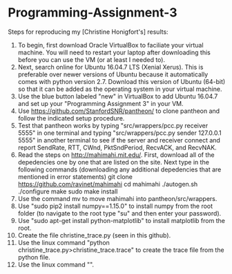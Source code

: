 # Programming-Assignment-3
Steps for reproducing my [Christine Honigfort's] results:

1. To begin, first download Oracle VirtualBox to faciliate your virtual machine. You will need to restart your laptop after downloading this before you can use the VM (or at least I needed to).
3. Next, search online for Ubuntu 16.04.7 LTS (Xenial Xerus). This is preferable over newer versions of Ubuntu because it automatically comes with python version 2.7. Download this version of Ubuntu (64-bit) so that it can be added as the operating system in your virtual machine. 
4. Use the blue button labeled "new" in VirtualBox to add Ubuntu 16.04.7 and set up your "Programming Assignment 3" in your VM.
5. Use https://github.com/StanfordSNR/pantheon/ to clone pantheon and follow the indicated setup procedure.
6. Test that pantheon works by typing "src/wrappers/pcc.py receiver 5555" in one terminal and typing "src/wrappers/pcc.py sender 127.0.0.1 5555" in another terminal to see if the server and receiver connect and report SendRate, RTT, CWnd, PktSndPeriod, RecvACK, and RecvNAK.
7. Read the steps on http://mahimahi.mit.edu/. First, download all of the depedencies one by one that are listed on the site. Next type in the following commands (downloading any additional depedencies that are mentioned in error statements)
           git clone https://github.com/ravinet/mahimahi
           cd mahimahi
           ./autogen.sh
           ./configure
            make
            sudo make install
8. Use the command mv to move mahimahi into pantheon/src/wrappers.
9. Use "sudo pip2 install numpy==1.15.0" to install numpy from the root folder (to navigate to the root type "su" and then enter your password).
10. Use "sudo apt-get install python-matplotlib" to install matplotlib from the root.
11. Create the file christine_trace.py (seen in this github).
12. Use the linux command "python christine_trace.py>christine_trace.trace" to create the trace file from the python file.
14. Use the linux command "".
 
